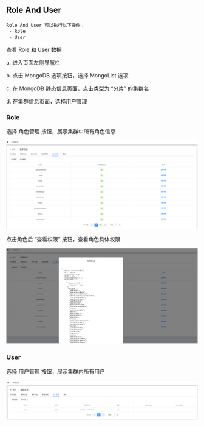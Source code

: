## Role And User

```
Role And User 可以执行以下操作：
 - Role
 - User
```

查看 Role 和 User 数据

a. 进入页面左侧导航栏

b. 点击 MongoDB 选项按钮，选择 MongoList 选项

c. 在 MongoDB 静态信息页面，点击类型为 “分片” 的集群名

d. 在集群信息页面，选择用户管理

### Role

选择 角色管理 按钮，展示集群中所有角色信息

![image-20220722143708118](../../../../../images/whalealPlatformImages/MongoDB_Sharding_RoleAndUser.png)



点击角色后 “查看权限” 按钮，查看角色具体权限

![image-20220722143810349](../../../../../images/whalealPlatformImages/MongoDB_Sharding_RoleAndUser2.png)



### User

选择 用户管理 按钮，展示集群内所有用户

![image-20220722143911628](../../../../../images/whalealPlatformImages/MongoDB_Sharding_RoleAndUser3.png)